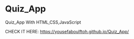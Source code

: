 # Quiz_App
Quiz_App With HTML,CSS,JavaScript

CHECK IT HERE:
https://yousefaboulftoh.github.io/Quiz_App/
